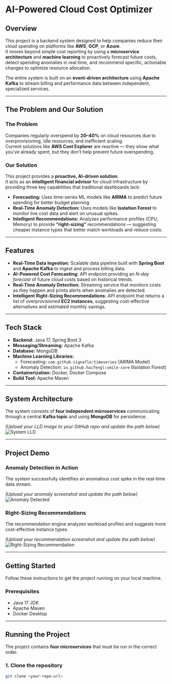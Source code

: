 # AI-Powered Cloud Cost Optimizer

## Overview
This project is a backend system designed to help companies reduce their cloud spending on platforms like **AWS**, **GCP**, or **Azure**.  
It moves beyond simple cost reporting by using a **microservice architecture** and **machine learning** to proactively forecast future costs, detect spending anomalies in real time, and recommend specific, actionable changes to optimize resource allocation.

The entire system is built on an **event-driven architecture** using **Apache Kafka** to stream billing and performance data between independent, specialized services.

---

## The Problem and Our Solution

### The Problem
Companies regularly overspend by **20–40%** on cloud resources due to overprovisioning, idle resources, and inefficient scaling.  
Current solutions like **AWS Cost Explorer** are reactive — they show what you’ve already spent, but they don’t help prevent future overspending.

### Our Solution
This project provides a **proactive, AI-driven solution**.  
It acts as an **intelligent financial advisor** for cloud infrastructure by providing three key capabilities that traditional dashboards lack:

- **Forecasting:** Uses time-series ML models like **ARIMA** to predict future spending for better budget planning.  
- **Real-Time Anomaly Detection:** Uses models like **Isolation Forest** to monitor live cost data and alert on unusual spikes.  
- **Intelligent Recommendations:** Analyzes performance profiles (CPU, Memory) to provide **“right-sizing”** recommendations — suggesting cheaper instance types that better match workloads and reduce costs.

---

## Features
- **Real-Time Data Ingestion:** Scalable data pipeline built with **Spring Boot** and **Apache Kafka** to ingest and process billing data.  
- **AI-Powered Cost Forecasting:** API endpoint providing an *N-day forecast* of future cloud costs based on historical trends.  
- **Real-Time Anomaly Detection:** Streaming service that monitors costs as they happen and prints alerts when anomalies are detected.  
- **Intelligent Right-Sizing Recommendations:** API endpoint that returns a list of overprovisioned **EC2 instances**, suggesting cost-effective alternatives and estimated monthly savings.

---

## Tech Stack
- **Backend:** Java 17, Spring Boot 3  
- **Messaging/Streaming:** Apache Kafka  
- **Database:** MongoDB  
- **Machine Learning Libraries:**
  - Forecasting: `com.github.signaflo:timeseries` (ARIMA Model)
  - Anomaly Detection: `io.github.haifengl:smile-core` (Isolation Forest)
- **Containerization:** Docker, Docker Compose  
- **Build Tool:** Apache Maven  

---

## System Architecture
The system consists of **four independent microservices** communicating through a central **Kafka topic** and using **MongoDB** for persistence.

*(Upload your LLD image to your GitHub repo and update the path below)*  
![System LLD](./path/to/your/lld_diagram_image.png)

---

## Project Demo

### Anomaly Detection in Action
The system successfully identifies an anomalous cost spike in the real-time data stream.

*(Upload your anomaly screenshot and update the path below)*  
![Anomaly Detected](./path/to/your/anomaly_screenshot.png)

### Right-Sizing Recommendations
The recommendation engine analyzes workload profiles and suggests more cost-effective instance types.

*(Upload your recommendation screenshot and update the path below)*  
![Right-Sizing Recommendation](./path/to/your/recommendation_screenshot.png)

---

## Getting Started
Follow these instructions to get the project running on your local machine.

### Prerequisites
- Java 17 JDK  
- Apache Maven  
- Docker Desktop  

---

## Running the Project
The project contains **four microservices** that must be run in the correct order.

### 1. Clone the repository
```bash
git clone <your-repo-url>
